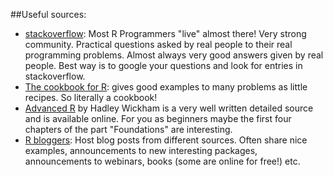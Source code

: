 ##Useful sources:

- [stackoverflow](http://stackoverflow.com/): Most R Programmers "live" almost there! Very strong community. Practical questions asked by real people to their real programming problems. Almost always very good answers given by real people. Best way is to google your questions and look for entries in stackoverflow.
- [The cookbook for R](http://www.cookbook-r.com/): gives good examples to many problems as little recipes. So literally a cookbook!
- [Advanced R](http://adv-r.had.co.nz/) by Hadley Wickham is a very well written detailed source and is available online. For you as beginners maybe the first four chapters of the part "Foundations" are interesting.
- [R bloggers](http://www.r-bloggers.com/): Host blog posts from different sources. Often share nice examples, announcements to new interesting packages, announcements to webinars, books (some are online for free!) etc.
